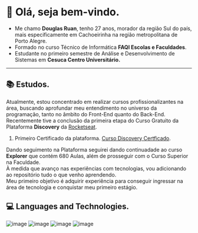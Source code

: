 # 👋 Olá, seja bem-vindo.

* Me chamo **Douglas Ruan**, tenho 27 anos, morador da região Sul do país, mais especificamente em Cachoeirinha na região metropolitana de Porto Alegre.<br>
* Formado no curso Técnico de Informática **FAQI Escolas e Faculdades**.<br> 
* Estudante no primeiro semestre de Análise e Desenvolvimento de Sistemas em **Cesuca Centro Universitário.**<br>
---
## 📚 Estudos.

Atualmente, estou concentrado em realizar cursos profissionalizantes na área, buscando aprofundar meu entendimento no universo da programação, tanto no âmbito do Front-End quanto do Back-End.<br>
Recentemente tive a conclusão da primeira etapa do Curso Gratuito da Plataforma **Discovery** da [Rocketseat](https://www.rocketseat.com.br/).

1. Primeiro Certificado da plataforma. [Curso Discovery Certficado](https://ibb.co/cyKgps1).

Dando seguimento na Plataforma seguirei dando continuadade ao curso **Explorer** que contém 680 Aulas, além de prosseguir com o Curso Superior na Faculdade.<br>
À medida que avanço nas experiências com tecnologias, vou adicionando ao repositório tudo o que venho aprendendo.<br>
Meu primeiro objetivo é adquirir experiência para conseguir ingressar na área de tecnologia e conquistar meu primeiro estágio.

## 💻 Languages ​​and Technologies.
![image](https://img.shields.io/badge/HTML5-E34F26?style=for-the-badge&logo=html5&logoColor=white)
![image](https://img.shields.io/badge/CSS3-1572B6?style=for-the-badge&logo=css3&logoColor=white)
![image](https://img.shields.io/badge/JavaScript-323330?style=for-the-badge&logo=javascript&logoColor=F7DF1E)
![image](https://img.shields.io/badge/Figma-F24E1E?style=for-the-badge&logo=figma&logoColor=white)
